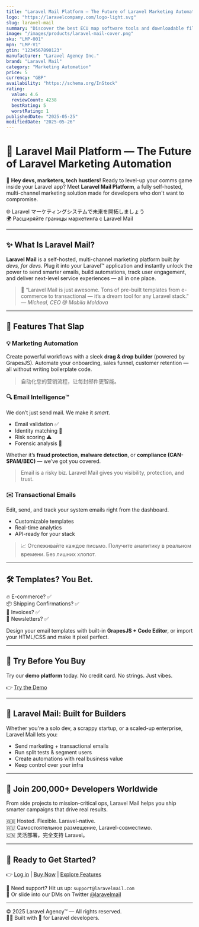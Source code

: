 ```yaml
---
title: "Laravel Mail Platform — The Future of Laravel Marketing Automation"
logo: "https://laravelcompany.com/logo-light.svg"
slug: laravel-mail
summary: "Discover the best ECU map software tools and downloadable files for ALFA ROMEO, FIAT, ABARTH, and LANCIA. Learn how to use them legally and effectively."
image: "/images/products/laravel-mail-cover.png"
sku: "LMP-001"
mpn: "LMP-V1"
gtin: "1234567890123"
manufacturer: "Laravel Agency Inc."
brand: "Laravel Mail"
category: "Marketing Automation"
price: 5
currency: "GBP"
availability: "https://schema.org/InStock"
rating:
  value: 4.6
  reviewCount: 4238
  bestRating: 5
  worstRating: 1
publishedDate: "2025-05-25"
modifiedDate: "2025-05-26"
---
```


# 🚀 Laravel Mail Platform — The Future of Laravel Marketing Automation

👋 **Hey devs, marketers, tech hustlers!** Ready to level-up your comms game inside your Laravel app? Meet **Laravel Mail Platform**, a fully self-hosted, multi-channel marketing solution made for developers who don't want to compromise.

🌐 Laravel マーケティングシステムで未来を開拓しましょう  
🌍 Расширяйте границы маркетинга с Laravel Mail

---

## ✨ What Is Laravel Mail?

**Laravel Mail** is a self-hosted, multi-channel marketing platform built *by devs, for devs*. Plug it into your Laravel™ application and instantly unlock the power to send smarter emails, build automations, track user engagement, and deliver next-level service experiences — all in one place.

> 🧠 “Laravel Mail is just awesome. Tons of pre-built templates from e-commerce to transactional — it’s a dream tool for any Laravel stack.”  
> — *Micheal, CEO @ Mobila Moldova*

---

## 🧩 Features That Slap

### 💡 **Marketing Automation**

Create powerful workflows with a sleek **drag & drop builder** (powered by GrapesJS). Automate your onboarding, sales funnel, customer retention — all without writing boilerplate code.

> 自动化您的营销流程，让每封邮件更智能。

### 🔍 **Email Intelligence™**

We don’t just send mail. We make it *smart*.

* Email validation ✅  
* Identity matching 🔐  
* Risk scoring ⚠️  
* Forensic analysis 🔎  

Whether it’s **fraud protection**, **malware detection**, or **compliance (CAN-SPAM/BEC)** — we’ve got you covered.

> Email is a risky biz. Laravel Mail gives you visibility, protection, and trust.

### ✉️ **Transactional Emails**

Edit, send, and track your system emails right from the dashboard.

* Customizable templates  
* Real-time analytics  
* API-ready for your stack  

> 📈 Отслеживайте каждое письмо. Получите аналитику в реальном времени. Без лишних хлопот.

---

## 🛠 Templates? You Bet.

🔥 E-commerce? ✅  
📦 Shipping Confirmations? ✅  
🧾 Invoices? ✅  
🎉 Newsletters? ✅  

Design your email templates with built-in **GrapesJS + Code Editor**, or import your HTML/CSS and make it pixel perfect.

---

## 🧪 Try Before You Buy

Try our **demo platform** today. No credit card. No strings. Just vibes.

👉 [Try the Demo](https://laravelmail.com/)

---

## 💬 Laravel Mail: Built for Builders

Whether you're a solo dev, a scrappy startup, or a scaled-up enterprise, Laravel Mail lets you:

* Send marketing + transactional emails  
* Run split tests & segment users  
* Create automations with real business value  
* Keep control over your infra

---

## 🌟 Join 200,000+ Developers Worldwide

From side projects to mission-critical ops, Laravel Mail helps you ship smarter campaigns that drive real results.

🇬🇧 Hosted. Flexible. Laravel-native.  
🇷🇺 Самостоятельное размещение, Laravel-совместимо.  
🇨🇳 灵活部署，完全支持 Laravel。

---

## 🔗 Ready to Get Started?

👉 [Log in](https://laravelmail.com/login) | [Buy Now](https://laravelmail.com/pricing) | [Explore Features](https://laravelmail.com/features)

📩 Need support? Hit us up: `support@laravelmail.com`  
📱 Or slide into our DMs on Twitter [@laravelmail](https://twitter.com/laravelmail)

---

© 2025 Laravel Agency™ — All rights reserved.  
👨‍💻 Built with 💖 for Laravel developers.
